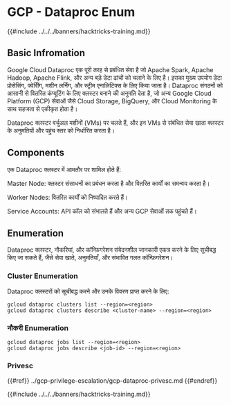 # GCP -  Dataproc Enum

{{#include ../../../banners/hacktricks-training.md}}

## Basic Infromation

Google Cloud Dataproc एक पूरी तरह से प्रबंधित सेवा है जो Apache Spark, Apache Hadoop, Apache Flink, और अन्य बड़े डेटा ढांचों को चलाने के लिए है। इसका मुख्य उपयोग डेटा प्रोसेसिंग, क्वेरीिंग, मशीन लर्निंग, और स्ट्रीम एनालिटिक्स के लिए किया जाता है। Dataproc संगठनों को आसानी से वितरित कंप्यूटिंग के लिए क्लस्टर बनाने की अनुमति देता है, जो अन्य Google Cloud Platform (GCP) सेवाओं जैसे Cloud Storage, BigQuery, और Cloud Monitoring के साथ सहजता से एकीकृत होता है।

Dataproc क्लस्टर वर्चुअल मशीनों (VMs) पर चलते हैं, और इन VMs से संबंधित सेवा खाता क्लस्टर के अनुमतियों और पहुंच स्तर को निर्धारित करता है।

## Components

एक Dataproc क्लस्टर में आमतौर पर शामिल होते हैं:

Master Node: क्लस्टर संसाधनों का प्रबंधन करता है और वितरित कार्यों का समन्वय करता है।

Worker Nodes: वितरित कार्यों को निष्पादित करते हैं।

Service Accounts: API कॉल को संभालते हैं और अन्य GCP सेवाओं तक पहुंचते हैं।

## Enumeration

Dataproc क्लस्टर, नौकरियां, और कॉन्फ़िगरेशन संवेदनशील जानकारी एकत्र करने के लिए सूचीबद्ध किए जा सकते हैं, जैसे सेवा खाते, अनुमतियाँ, और संभावित गलत कॉन्फ़िगरेशन।

### Cluster Enumeration

Dataproc क्लस्टरों को सूचीबद्ध करने और उनके विवरण प्राप्त करने के लिए:
```
gcloud dataproc clusters list --region=<region>
gcloud dataproc clusters describe <cluster-name> --region=<region>
```
### नौकरी Enumeration
```
gcloud dataproc jobs list --region=<region>
gcloud dataproc jobs describe <job-id> --region=<region>
```
### Privesc

{{#ref}}
../gcp-privilege-escalation/gcp-dataproc-privesc.md
{{#endref}}

{{#include ../../../banners/hacktricks-training.md}}
